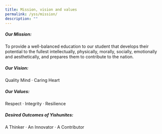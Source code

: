 ```yaml
---
title: Mission, vision and values
permalink: /yss/mission/
description: ""
---
```



<h5>Our Mission:</h5>
To provide a well-balanced education to our student that develops their potential to the fullest intellectually, physically, morally, socially, emotionally and aesthetically, and prepares them to contribute to the nation.

<h5>Our Vision:</h5>
Quality Mind · Caring Heart

<h5>Our Values:</h5>
Respect · Integrity · Resilience

<h5>Desired Outcomes of Yishunites:</h5>
A Thinker · An Innovator · A Contributor